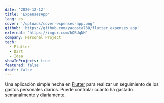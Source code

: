 ```yaml
---
date: '2020-12-12'
title: 'ExpensesApp'
lang: es
cover: '/uploads/cover-expenses-app.png'
github: 'https://github.com/yacosta738/flutter_expenses_app'
external: 'https://imgur.com/hQRUqNH'
company: Personal Project
tech:
  - Flutter
  - Dart
  - Idea
showInProjects: true 
featured: false
draft: false
---
```

 Una aplicación simple hecha en [Flutter](https://flutter.dev/) para realizar un seguimiento de los gastos personales diarios. Puede controlar cuánto ha gastado semanalmente y diariamente.
